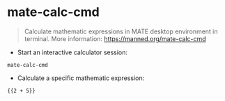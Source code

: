 # mate-calc-cmd

> Calculate mathematic expressions in MATE desktop environment in terminal.
> More information: <https://manned.org/mate-calc-cmd>

- Start an interactive calculator session:

`mate-calc-cmd`

- Calculate a specific mathematic expression:

`{{2 + 5}}`
